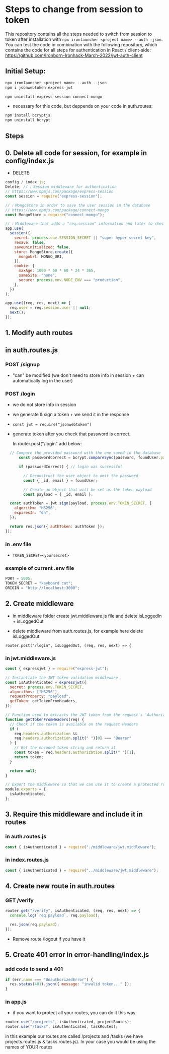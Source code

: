# Steps to change from session to token

This repository contains all the steps needed to switch from session to token after installation with `npx ironlauncher <project name> --auth -json`.
You can test the code in combination with the following repository, which contains the code for all steps for authentication in React / client-side:
https://github.com/Ironborn-Ironhack-March-2022/jwt-auth-client

## Initial Setup:

```javascript
npx ironlauncher <project name> --auth --json
npm i jsonwebtoken express-jwt
```

```javascript
npm uninstall express-session connect-mongo
```

- necessary for this code, but deppends on your code in auth.routes:

```javascript
npm install bcryptjs
npm uninstall bcrypt
```

## Steps

## 0. Delete all code for session, for example in config/index.js

- DELETE:

```javascript
config / index.js;
Delete; // ℹ️ Session middleware for authentication
// https://www.npmjs.com/package/express-session
const session = require("express-session");

// ℹ️ MongoStore in order to save the user session in the database
// https://www.npmjs.com/package/connect-mongo
const MongoStore = require("connect-mongo");

// ℹ️ Middleware that adds a "req.session" information and later to check that you are who you say you are 😅
app.use(
  session({
    secret: process.env.SESSION_SECRET || "super hyper secret key",
    resave: false,
    saveUninitialized: false,
    store: MongoStore.create({
      mongoUrl: MONGO_URI,
    }),
    cookie: {
      maxAge: 1000 * 60 * 60 * 24 * 365,
      sameSite: "none",
      secure: process.env.NODE_ENV === "production",
    },
  })
);

app.use((req, res, next) => {
  req.user = req.session.user || null;
  next();
});
```

## 1. Modify auth routes

## in auth.routes.js

### POST /signup

- "can" be modified (we don't need to store info in session + can automatically log in the user)

### POST /login

- we do not store info in session
- we generate & sign a token + we send it in the response

- `const jwt = require("jsonwebtoken")`

- generate token after you check that password is correct.

  In router.post("/login" add below:

```javascript
  // Compare the provided password with the one saved in the database
      const passwordCorrect = bcrypt.compareSync(password, foundUser.password);

      if (passwordCorrect) { // login was successful

        // Deconstruct the user object to omit the password
        const { _id, email } = foundUser;

        // Create an object that will be set as the token payload
        const payload = { _id, email };

  const authToken = jwt.sign(payload, process.env.TOKEN_SECRET, {
    algorithm: "HS256",
    expiresIn: "6h",
  });

  return res.json({ authToken: authToken });
});
```

### in .env file

- `TOKEN_SECRET=<yoursecret>`

### example of current .env file

```javascript
PORT = 5005;
TOKEN_SECRET = "keyboard cat";
ORIGIN = "http://localhost:3000";
```

## 2. Create middleware

- in middleware folder create jwt.middleware.js file and delete isLoggedIn + isLoggedOut

- delete middleware from auth.routes.js, for example here delete isLoggedOut:

`router.post("/login", isLoggedOut, (req, res, next) => {`

### in jwt.middleware.js

```javascript
const { expressjwt } = require("express-jwt");

// Instantiate the JWT token validation middleware
const isAuthenticated = expressjwt({
  secret: process.env.TOKEN_SECRET,
  algorithms: ["HS256"],
  requestProperty: "payload",
  getToken: getTokenFromHeaders,
});

// Function used to extracts the JWT token from the request's 'Authorization' Headers
function getTokenFromHeaders(req) {
  // Check if the token is available on the request Headers
  if (
    req.headers.authorization &&
    req.headers.authorization.split(" ")[0] === "Bearer"
  ) {
    // Get the encoded token string and return it
    const token = req.headers.authorization.split(" ")[1];
    return token;
  }

  return null;
}

// Export the middleware so that we can use it to create a protected routes
module.exports = {
  isAuthenticated,
};
```

## 3. Require this middleware and include it in routes

### in auth.routes.js

```javascript
const { isAuthenticated } = require("./middleware/jwt.middleware");
```

### in index.routes.js

```javascript
const { isAuthenticated } = require("../middleware/jwt.middleware");
```

## 4. Create new route in auth.routes

### GET /verify

```javascript
router.get("/verify", isAuthenticated, (req, res, next) => {
  console.log(`req.payload`, req.payload);

  res.json(req.payload);
});
```

- Remove route /logout if you have it

## 5. Create 401 error in error-handling/index.js

### add code to send a 401

```javascript
if (err.name === "UnauthorizedError") {
  res.status(401).json({ message: "invalid token..." });
}
```

### in app.js

- if you want to protect all your routes, you can do it this way:

```javascript
router.use("/projects", isAuthenticated, projectRoutes);
router.use("/tasks", isAuthenticated, taskRoutes);
```

in this example our routes are called /projects and /tasks (we have projects.routes.js & tasks.routes.js). In your case you would be using the names of YOUR routes
